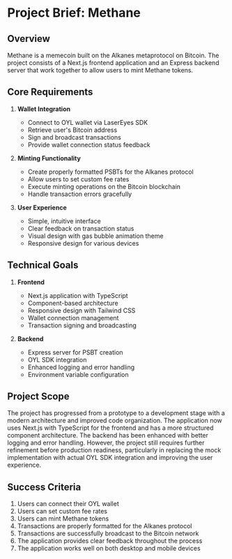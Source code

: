 # Project Brief: Methane

## Overview
Methane is a memecoin built on the Alkanes metaprotocol on Bitcoin. The project consists of a Next.js frontend application and an Express backend server that work together to allow users to mint Methane tokens.

## Core Requirements

1. **Wallet Integration**
   - Connect to OYL wallet via LaserEyes SDK
   - Retrieve user's Bitcoin address
   - Sign and broadcast transactions
   - Provide wallet connection status feedback

2. **Minting Functionality**
   - Create properly formatted PSBTs for the Alkanes protocol
   - Allow users to set custom fee rates
   - Execute minting operations on the Bitcoin blockchain
   - Handle transaction errors gracefully

3. **User Experience**
   - Simple, intuitive interface
   - Clear feedback on transaction status
   - Visual design with gas bubble animation theme
   - Responsive design for various devices

## Technical Goals

1. **Frontend**
   - Next.js application with TypeScript
   - Component-based architecture
   - Responsive design with Tailwind CSS
   - Wallet connection management
   - Transaction signing and broadcasting

2. **Backend**
   - Express server for PSBT creation
   - OYL SDK integration
   - Enhanced logging and error handling
   - Environment variable configuration

## Project Scope

The project has progressed from a prototype to a development stage with a modern architecture and improved code organization. The application now uses Next.js with TypeScript for the frontend and has a more structured component architecture. The backend has been enhanced with better logging and error handling. However, the project still requires further refinement before production readiness, particularly in replacing the mock implementation with actual OYL SDK integration and improving the user experience.

## Success Criteria

1. Users can connect their OYL wallet
2. Users can set custom fee rates
3. Users can mint Methane tokens
4. Transactions are properly formatted for the Alkanes protocol
5. Transactions are successfully broadcast to the Bitcoin network
6. The application provides clear feedback throughout the process
7. The application works well on both desktop and mobile devices
